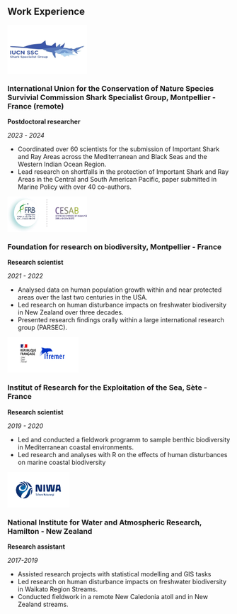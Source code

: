 ## Work Experience

<img align="top" width="180" height="110" src="/assets/img/logos/SSG_logo.jpg" alt="SSG logo"> 
<h3>International Union for the Conservation of Nature Species Survivial Commission Shark Specialist Group, Montpellier - France (remote)</h3>

**Postdoctoral researcher**

_2023 - 2024_

- Coordinated over 60 scientists for the submission of Important Shark and Ray Areas across the Mediterranean and Black Seas and the Western Indian Ocean Region. 
- Lead research on shortfalls in the protection of Important Shark and Ray Areas in the Central and South American Pacific, paper submitted in Marine Policy with over 40 co-authors. 

 <img align="top" width="180" height="80" src="/assets/img/logos/CESAB_logo.jpeg" alt="CESAB logo"> 
<h3>Foundation for research on biodiversity, Montpellier - France</h3>

**Research scientist**

_2021 - 2022_

- Analysed data on human population growth within and near protected areas over the last two centuries in the USA.
- Led research on human disturbance impacts on freshwater biodiversity in New Zealand over three decades.
-	Presented research findings orally within a large international research group (PARSEC).

<img align="top" width="160" height="80" src="/assets/img/logos/Ifremer_logo.png" alt="Ifremer logo">
<h3> Institut of Research for the Exploitation of the Sea, Sète - France</h3>

**Research scientist**

*2019 - 2020*

- Led and conducted a fieldwork programm to sample benthic biodiversity in Mediterranean coastal environments.
- Led research and analyses with R on the effects of human disturbances on marine coastal biodiversity 

<img align="top" width="140" height="80" src="https://raw.githubusercontent.com/TheophileMt92/hydejack-starter-kit/gh-pages/assets/img/logos/NIWA_logo.png" alt="NIWA logo">
<h3> National Institute for Water and Atmospheric Research, Hamilton - New Zealand </h3>

**Research assistant**

*2017-2019*

- Assisted research projects with statistical modelling and GIS tasks 
- Led research on human disturbance impacts on freshwater biodiversity in Waikato Region Streams. 
- Conducted fieldwork in a remote New Caledonia atoll and in New Zealand streams.